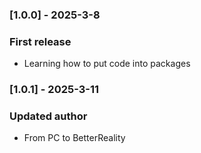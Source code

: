 ﻿### [1.0.0] - 2025-3-8
### First release
- Learning how to put code into packages
### [1.0.1] - 2025-3-11
### Updated author
- From PC to BetterReality